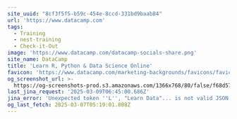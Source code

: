 ```yaml
---
site_uuid: "8cf3f5f5-b59c-454e-8ccd-331bd9baab84"
url: 'https://www.datacamp.com'
tags:
  - Training
  - nest-training
  - Check-it-Out
image: 'https://www.datacamp.com/datacamp-socials-share.png'
site_name: DataCamp
title: 'Learn R, Python & Data Science Online'
favicon: 'https://www.datacamp.com/marketing-backgrounds/favicons/favicon-196x196.png'
og_screenshot_url: >-
  https://og-screenshots-prod.s3.amazonaws.com/1366x768/80/false/f68d57cb3c76caf067af1da510aee2b322de7cb77ac874fc4b0170035504d5ca.jpeg
last_jina_request: '2025-03-09T06:45:00.686Z'
jina_error: 'Unexpected token ''L'', "Learn Data"... is not valid JSON'
og_last_fetch: 2025-03-07T05:19:01.808Z
---
```


